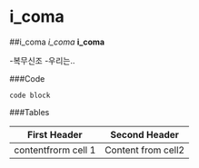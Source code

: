 # i_coma

##i_coma
*i_coma*
**i_coma**

-복무신조
-우리는..


###Code
```
code block
```

###Tables

First Header | Second Header
-------------|--------------
contentfrorm cell 1 | Content from cell2
